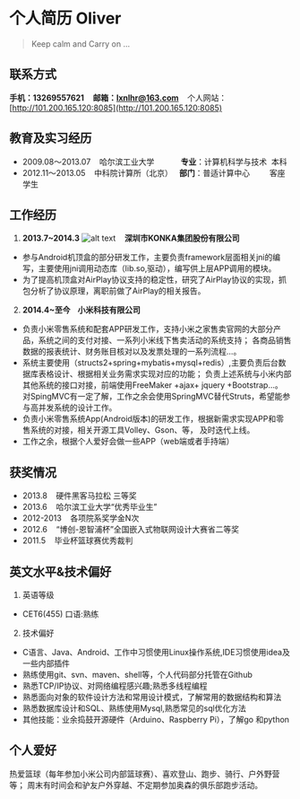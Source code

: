 # 个人简历 Oliver
> Keep calm and Carry on ...

## 联系方式 
**手机：13269557621** &nbsp;&nbsp; **邮箱：lxnlhr@163.com**  &nbsp;&nbsp; 个人网站：[http://101.200.165.120:8085](http://101.200.165.120:8085)

## 教育及实习经历 ##
* 2009.08～2013.07	&nbsp;&nbsp;   哈尔滨工业大学    &nbsp;&nbsp; &nbsp;&nbsp;&nbsp;&nbsp;&nbsp;&nbsp;&nbsp; **专业**：计算机科学与技术     本科
* 2012.11～2013.05	&nbsp;&nbsp;   中科院计算所（北京）&nbsp;&nbsp;  **部门**：普适计算中心   &nbsp;&nbsp; &nbsp;&nbsp;&nbsp;&nbsp;    客座学生

## 工作经历 ##
1. **2013.7~2014.3** ![alt text](http://hubei.sinaimg.cn/2012/1229/U7250P1190DT20121229161019.jpg, "konka") &nbsp;&nbsp;  **深圳市KONKA集团股份有限公司**
  * 参与Android机顶盒的部分研发工作，主要负责framework层面相关jni的编写，主要使用jni调用动态库（lib.so,驱动），编写供上层APP调用的模块。
  * 为了提高机顶盒对AirPlay协议支持的稳定性，研究了AirPlay协议的实现，抓包分析了协议原理，离职前做了AirPlay的相关报告。
  
2. **2014.4~至今   &nbsp;&nbsp;  小米科技有限公司**
  * 负责小米零售系统和配套APP研发工作，支持小米之家售卖官网的大部分产品，系统之间的支付对接、一系列小米线下售卖活动的系统支持；
    各商品销售数据的报表统计、财务账目核对以及发票处理的一系列流程...。
  * 系统主要使用（structs2+spring+mybatis+mysql+redis）,主要负责后台数据库表格设计、根据相关业务需求实现对应的功能；
    负责上述系统与小米内部其他系统的接口对接，前端使用FreeMaker +ajax+ jquery +Bootstrap...。
    对SpingMVC有一定了解，工作之余会使用SpringMVC替代Struts，希望能参与高并发系统的设计工作。
  * 负责小米零售系统App(Android版本)的研发工作，根据新需求实现APP和零售系统的对接，相关开源工具Volley、Gson、等，
    及时迭代上线。
  * 工作之余，根据个人爱好会做一些APP（web端或者手持端）
  
## 获奖情况 ##
* 2013.8 &nbsp;&nbsp;     硬件黑客马拉松   三等奖
* 2013.6  &nbsp;&nbsp;    哈尔滨工业大学“优秀毕业生”
* 2012-2013 &nbsp;&nbsp;   各项院系奖学金N次
* 2012.6  &nbsp;&nbsp;   “博创-恩智浦杯”全国嵌入式物联网设计大赛省二等奖
* 2011.5  &nbsp;&nbsp;    毕业杯篮球赛优秀裁判

## 英文水平&技术偏好 ##
1.  英语等级
   * CET6(455)  口语:熟练
     
2.  技术偏好
   * C语言、Java、Android、工作中习惯使用Linux操作系统,IDE习惯使用idea及一些内部插件
   * 熟练使用git、svn、maven、shell等，个人代码部分托管在Github
   * 熟悉TCP/IP协议、对网络编程感兴趣;熟悉多线程编程
   * 熟悉面向对象的软件设计方法和常用设计模式，了解常用的数据结构和算法
   * 熟悉数据库设计和SQL、熟练使用Mysql,熟悉常见的sql优化方法
   * 其他技能：业余捣鼓开源硬件（Arduino、Raspberry Pi），了解go 和python

## 个人爱好 ##
热爱篮球（每年参加小米公司内部篮球赛）、喜欢登山、跑步、骑行、户外野营等；
周末有时间会和驴友户外穿越、不定期参加奥森的俱乐部跑步活动。
